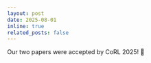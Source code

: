 ```yaml
---
layout: post
date: 2025-08-01
inline: true
related_posts: false
---
```



Our two papers were accepted by CoRL 2025! 🎉